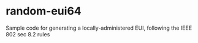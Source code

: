 # random-eui64
Sample code for generating a locally-administered EUI, following the IEEE 802 sec 8.2 rules
